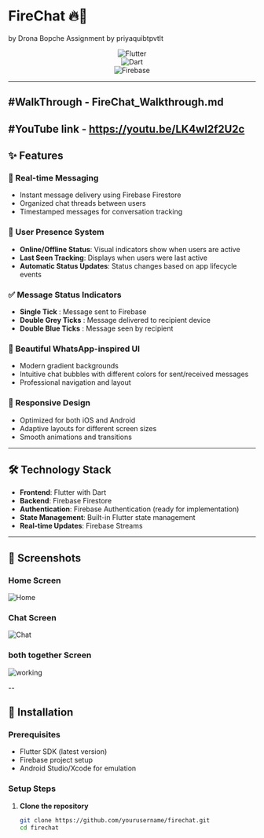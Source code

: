 # FireChat 🔥💬  

by Drona Bopche
Assignment by priyaquibtpvtlt  

<div align="center">

![Flutter](https://img.shields.io/badge/Flutter-02569B?style=for-the-badge&logo=flutter&logoColor=white)  
![Dart](https://img.shields.io/badge/Dart-0175C2?style=for-the-badge&logo=dart&logoColor=white)  
![Firebase](https://img.shields.io/badge/Firebase-FFCA28?style=for-the-badge&logo=firebase&logoColor=black)  

</div>

---
#WalkThrough - FireChat_Walkthrough.md
---
#YouTube link - https://youtu.be/LK4wl2f2U2c
---


## ✨ Features  

### 💬 Real-time Messaging  
- Instant message delivery using Firebase Firestore  
- Organized chat threads between users  
- Timestamped messages for conversation tracking  

### 👥 User Presence System  
- **Online/Offline Status**: Visual indicators show when users are active  
- **Last Seen Tracking**: Displays when users were last active  
- **Automatic Status Updates**: Status changes based on app lifecycle events  

### ✅ Message Status Indicators  
- **Single Tick** : Message sent to Firebase  
- **Double Grey Ticks** : Message delivered to recipient device  
- **Double Blue Ticks** : Message seen by recipient  

### 🎨 Beautiful WhatsApp-inspired UI  
- Modern gradient backgrounds  
- Intuitive chat bubbles with different colors for sent/received messages  
- Professional navigation and layout  

### 📱 Responsive Design  
- Optimized for both iOS and Android  
- Adaptive layouts for different screen sizes  
- Smooth animations and transitions  

---

## 🛠️ Technology Stack  

- **Frontend**: Flutter with Dart  
- **Backend**: Firebase Firestore  
- **Authentication**: Firebase Authentication (ready for implementation)  
- **State Management**: Built-in Flutter state management  
- **Real-time Updates**: Firebase Streams  

---

## 📸 Screenshots  

### Home Screen  
![Home](images/homepage.png)  

### Chat Screen  
![Chat](images/chatpage.png)  

### both together Screen  
![working](images/ss2.png)  

--


## 🚀 Installation  

### Prerequisites  
- Flutter SDK (latest version)  
- Firebase project setup  
- Android Studio/Xcode for emulation  

### Setup Steps  

1. **Clone the repository**  
   ```bash
   git clone https://github.com/yourusername/firechat.git
   cd firechat

